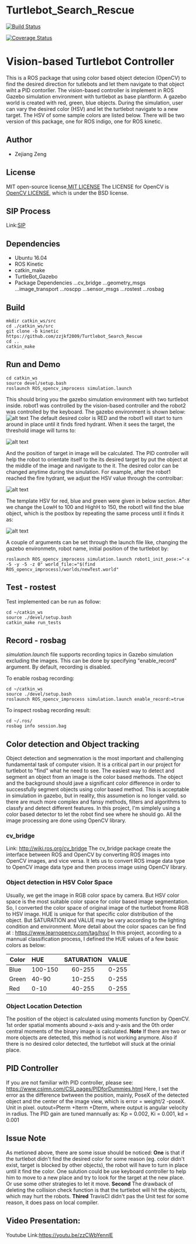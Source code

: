 
#  Turtlebot_Search_Rescue
[![Build Status](https://travis-ci.org/zzjkf2009/Turtlebot_Search_Rescue.svg?branch=master)](https://travis-ci.org/zzjkf2009/Turtlebot_Search_Rescue)

[![Coverage Status](https://coveralls.io/repos/github/zzjkf2009/Turtlebot_Search_Rescue/badge.svg?branch=master)](https://coveralls.io/github/zzjkf2009/Turtlebot_Search_Rescue?branch=master)

# Vision-based Turtlebot Controller
This is a ROS package that using color based object detecion (OpenCV) to find the desired direction for tutlebots and let them navigate to that object wiht a PID contorller. The vision-based controller is implement in ROS Gazebo simulation environment with turtlebot as base plantform. A gazebo world is created with red, green, blue objects. During the simulation, user can vary the desired color (HSV) and let the turtlebot navigate to a new target. The HSV of some sample colors are listed below. There will be two version of this package, one for ROS indigo, one for ROS kinetic. 

## Author
* Zejiang Zeng

## License
MIT open-source license,[MIT LICENSE](https://github.com/zzjkf2009/Turtlebot_Search_Rescue/LICENSE.md)
The LICENSE for OpenCV is [OpenCV LICENSE](https://opencv.org/license.html), which is under the BSD license.

## SIP Process
Link:[SIP](https://docs.google.com/spreadsheets/d/1JYr0vUaX_IJUcu1v-DaRxEUFKbrd-KMCGINAMZQEPqs/edit?usp=sharing)

## Dependencies
* Ubuntu 16.04
* ROS Kinetic
* catkin_make
* TurtleBot_Gazebo
* Package Dependencies
...cv_bridge
...geometry_msgs
...image_transport
...roscpp
...sensor_msgs
...rostest
...rosbag

## Build
```
mkdir catkin_ws/src
cd ./catkin_ws/src
git clone -b kinetic https://github.com/zzjkf2009/Turtlebot_Search_Rescue
cd ..
catkin_make
```

## Run and Demo
```
cd catkin_ws
source devel/setup.bash
roslaunch ROS_opencv_improcess simulation.launch
```

This should bring you the gazebo simulation environment with two turtlebot inside. robot1 was controlled by the vision-based controller and the robot2 was controlled by the keyboard. The gazebo environment is shown below:
![alt text](https://github.com/zzjkf2009/Turtlebot_Search_Rescue/blob/kinetic/result/Gazebo7.9_world.png "Gazebo world")
The default desired color is RED and the robot1 will start to turn around in place until it finds fired hydrant. When it sees the target, the threshold image will turns to:

![alt text](https://github.com/zzjkf2009/Turtlebot_Search_Rescue/blob/kinetic/result/Gazebo7.9_Postbox.png "Fire hydrant")

And the position of target in image will be calculated. The PID controller will help the robot to orientate itself to the its desired target by put the object at the middle of the image and navigate to the it.
The desired color can be changed anytime during the sinulation. For example, after the robot1 reached the fire hydrant, we adjust the HSV value through the controlbar:

![alt text](https://github.com/zzjkf2009/Turtlebot_Search_Rescue/blob/kinetic/result/controlbar.png "controlbar")

The template HSV for red, blue and green were given in below section. After we change the LowH to 100 and HighH to 150, the robot1 will find the blue object, which is the postbox by repeating the same process until it finds it as:

![alt text](https://github.com/zzjkf2009/Turtlebot_Search_Rescue/blob/kinetic/result/gazebo7.9_postbox_threshold.png "postbox")

A couple of arguments can be set through the launch file like, changing the gazebo environmetn, robot name, initial position of the turtlebot by:
```
roslaunch ROS_opencv_improcess simulation.launch robot1_init_pose:="-x -5 -y -5 -z 0" world_file:="$(find ROS_opencv_improcess)/worlds/newTest.world"
```
## Test - rostest
Test implemented can be run as follow:
```
cd ~/catkin_ws
source ./devel/setup.bash
catkin_make run_tests
``` 
## Record - rosbag
*simulation.launch* file supports recording topics in Gazebo simulation excluding the images. This can be done by specifying "enable_record" argument. By default, recording is disabled.

To enable rosbag recording:
```
cd ~/catkin_ws
source ./devel/setup.bash
roslaunch ROS_opencv_improcess simulation.launch enable_record:=true
```
To inspect rosbag recording result:
```
cd ~/.ros/
rosbag info session.bag
```
## Color detection and Object tracking

Object detection and segmenration is the most important and challenging fundamental task of computer vision. It is a critical part
in our project for turtlebot to "find" what he need to see. The easiest way to detect and segment an object from an image is the color based methods. The object and the background should jave a significant color difference in order to successfully segment objects using color based method. This is acceptable in simulation in gazebo, but in reality, this assumetion is no longer valid. so there are much more complex and fansy methods, filters and algorithms to classfy and detect different features. In this project, I'm simplely using a color based detector to let the robot find see where he should go. All the image processing are done using OpenCV library. 

### cv_bridge
Link: http://wiki.ros.org/cv_bridge
The cv_bridge package create the interface between ROS and OpenCV by converting ROS images into OpenCV images, and vice versa. It lets us to convert ROS image data type to OpenCV image data type and then process image using OpenCV library. 

### Object detection in HSV Color Space
Usually, we get the image in RGB color space by camera. But HSV color space is the most suitable color space for color based image segmentation. So, I converted the color space of original image of the turtlebot frome RGB to HSV image. HUE is unique for that specific color distribution of the object. But SATURATION and VALUE may be vary according to the lighting condition and environment. More detail about the color spaces can be find at : https://www.learnopencv.com/tag/hsv/
In this project, according to a mannual classification process, I defined the HUE values of a few basic colors as below:

| Color |  HUE     | SATURATION | VALUE |
| ----- |:---------|:----------:| -----:|
| Blue  |  100-150 | 60-255     | 0-255 |
| Green |  40-90   | 10-255     | 0-255 |
| Red   |  0-10    | 40-255     | 0-255 |


### Object Location Detection
The position of the object is calculated using moments function by OpenCV. 1st order spatial moments abound x-axis and y-axis and the 0th order central moments of the binary image is calculated. 
**Note** If there are two or more objects are detected, this method is not working anymore. Also if there is no desired color detected, the turtlebot will stuck at the orinial place.

## PID Controller
If you are not familiar with PID controller, please see: https://www.csimn.com/CSI_pages/PIDforDummies.html
Here, I set the error as the difference bwtween the position, mainly, PoseX of the detected object and the center of the image view, which is error = weight/2 -poseX. Unit in pixel. outout=Pterm +Iterm +Dterm, where output is angular velocity in radius. The PID gain are tuned mannually as: Kp = 0.002, Ki = 0.001, kd = 0.001 



## Issue Note
As metioned above, there are some issue should be noticed:
**One** is that if the turtlebot didn't find the desired color for some reason (eg. color didn't exist, target is blocked by other objects), the robot will have to turn in place until it find the color. One sulution could be use keyboard controller to help him to move to a new place and try to look for 
the target at the new place. Or use some other strategies to let it move.
**Second** The drawback of deleting the collision check function is that the turtlebot will hit the objects, which may hurt the robots. 
**Thired** TravisCI didn't pas the Unit test for some reason, it does pass on local compiler. 

## Video Presentation:
Youtube Link:https://youtu.be/zzCWbYennlE 
